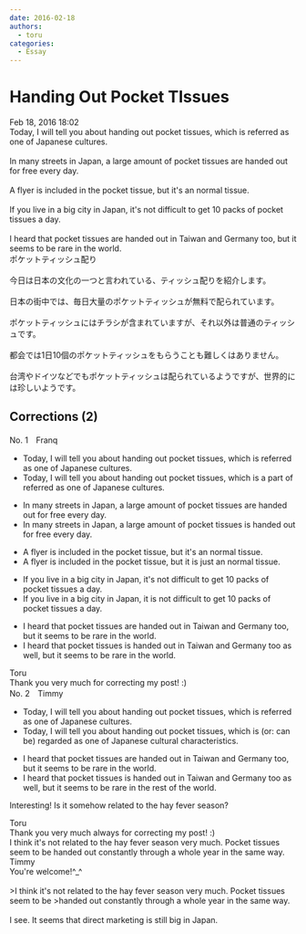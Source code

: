 ```yaml
---
date: 2016-02-18
authors:
  - toru
categories:
  - Essay
---
```


<h1 id="subject_show">Handing Out Pocket TIssues</h1>
<div class="date">Feb 18, 2016 18:02</div>
<div id="post"><div id="body_show_ori">
Today, I will tell you about handing out pocket tissues, which is referred as one of Japanese cultures.<br/><br/>In many streets in Japan, a large amount of pocket tissues are handed out for free every day.<br/><br/>A flyer is included in the pocket tissue, but it's an normal tissue.<br/><br/>If you live in a big city in Japan, it's not difficult to get 10 packs of pocket tissues a day.<br/><br/>I heard that pocket tissues are handed out in Taiwan and Germany too, but it seems to be rare in the world.
</div></div>

<!-- more -->

<div id="post_ja"><div id="body_show_mo">
ポケットティッシュ配り<br/><br/>今日は日本の文化の一つと言われている、ティッシュ配りを紹介します。<br/><br/>日本の街中では、毎日大量のポケットティッシュが無料で配られています。<br/><br/>ポケットティッシュにはチラシが含まれていますが、それ以外は普通のティッシュです。<br/><br/>都会では1日10個のポケットティッシュをもらうことも難しくはありません。<br/><br/>台湾やドイツなどでもポケットティッシュは配られているようですが、世界的には珍しいようです。
</div></div>

## Corrections (2)
<div id="block"><div class="first_name"> No. 1　<span class="just_name">Franq</span></div><div id="block2">
<ul class="correction_field">
<li class="incorrect">Today, I will tell you about handing out pocket tissues, which is referred as one of Japanese cultures.</li>
<li class="corrected correct">
Today, I will tell you about handing out pocket tissues, which is <span class="f_blue">a part of</span> <span class="f_red"><span class="sline">referred as one of</span></span> Japanese culture<span class="f_red"><span class="sline">s</span></span>.
</li>
</ul>
<ul class="correction_field">
<li class="incorrect">In many streets in Japan, a large amount of pocket tissues are handed out for free every day.</li>
<li class="corrected correct">
In many streets in Japan, a large amount of pocket tissue<span class="f_red">s</span><span class="f_blue"> is</span> handed out for free every day.
</li>
</ul>
<ul class="correction_field">
<li class="incorrect">A flyer is included in the pocket tissue, but it's an normal tissue.</li>
<li class="corrected correct">
A flyer is included in the pocket tissue, but it <span class="f_blue">i</span>s <span class="f_blue">just</span> an normal tissue.
</li>
</ul>
<ul class="correction_field">
<li class="incorrect">If you live in a big city in Japan, it's not difficult to get 10 packs of pocket tissues a day.</li>
<li class="corrected correct">
If you live in a big city in Japan, it <span class="f_blue">is</span> not difficult to get 10 packs of pocket tissue<span class="sline"><span class="f_red">s</span></span> a day.
</li>
</ul>
<ul class="correction_field">
<li class="incorrect">I heard that pocket tissues are handed out in Taiwan and Germany too, but it seems to be rare in the world.</li>
<li class="corrected correct">
I heard that pocket tissue<span class="f_red"><span class="sline">s</span></span> <span class="f_blue">is</span> handed out in Taiwan and Germany <span class="f_red">too </span><span class="f_blue"> as well</span>, but it seems to be rare in the world.
</li>
</ul>
</div><div class="name"><span class="just_name">Toru</span><br>
Thank you very much for correcting my post! :)
</div>
</div>
<div id="block"><div class="first_name"> No. 2　<span class="just_name">Timmy</span></div><div id="block2">
<ul class="correction_field">
<li class="incorrect">Today, I will tell you about handing out pocket tissues, which is referred as one of Japanese cultures.</li>
<li class="corrected correct">
Today, I will tell you about handing out pocket tissues, which is (or: <span class="f_blue">can be</span>) <span class="f_blue">regarded </span>as one of Japanese cultur<span class="f_blue">al</span> <span class="f_blue">characteristics</span>.
</li>
</ul>
<ul class="correction_field">
<li class="incorrect">I heard that pocket tissues are handed out in Taiwan and Germany too, but it seems to be rare in the world.</li>
<li class="corrected correct">
I heard that pocket tissues is handed out in Taiwan and Germany too as well, but it seems to be rare in the <span class="f_blue">rest of the</span> world.
</li>
</ul>
<p class="comment_small">
 Interesting! Is it somehow related to the hay fever season?
</p>

</div><div class="name"><span class="just_name">Toru</span><br>
Thank you very much always for correcting my post! :)<br/>I think it's not related to the hay fever season very much. Pocket tissues seem to be handed out constantly through a whole year in the same way.
</div>
<div class="name"><span class="just_name">Timmy</span><br>
You're welcome!^_^<br/><br/>&gt;I think it's not related to the hay fever season very much. Pocket tissues seem to be &gt;handed out constantly through a whole year in the same way.<br/><br/>I see. It seems that direct marketing is still big in Japan.
</div>
</div>
